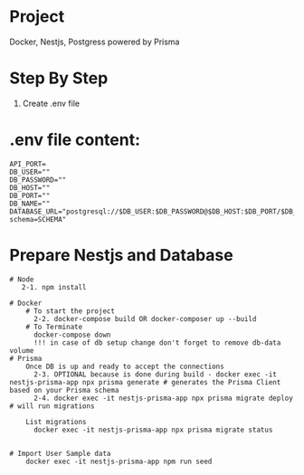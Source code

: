 # Project
Docker, Nestjs, Postgress powered by Prisma

# Step By Step

1. Create .env file
  # .env file content:
    API_PORT=
    DB_USER=""
    DB_PASSWORD=""
    DB_HOST=""
    DB_PORT=""
    DB_NAME=""
    DATABASE_URL="postgresql://$DB_USER:$DB_PASSWORD@$DB_HOST:$DB_PORT/$DB_NAME?schema=SCHEMA"


# Prepare Nestjs and Database

    # Node
       2-1. npm install
  
    # Docker
        # To start the project
          2-2. docker-compose build OR docker-composer up --build
        # To Terminate 
          docker-compose down
          !!! in case of db setup change don't forget to remove db-data volume
    # Prisma 
        Once DB is up and ready to accept the connections
          2-3. OPTIONAL because is done during build - docker exec -it nestjs-prisma-app npx prisma generate # generates the Prisma Client based on your Prisma schema
          2-4. docker exec -it nestjs-prisma-app npx prisma migrate deploy # will run migrations
      
        List migrations
          docker exec -it nestjs-prisma-app npx prisma migrate status


    # Import User Sample data
        docker exec -it nestjs-prisma-app npm run seed
